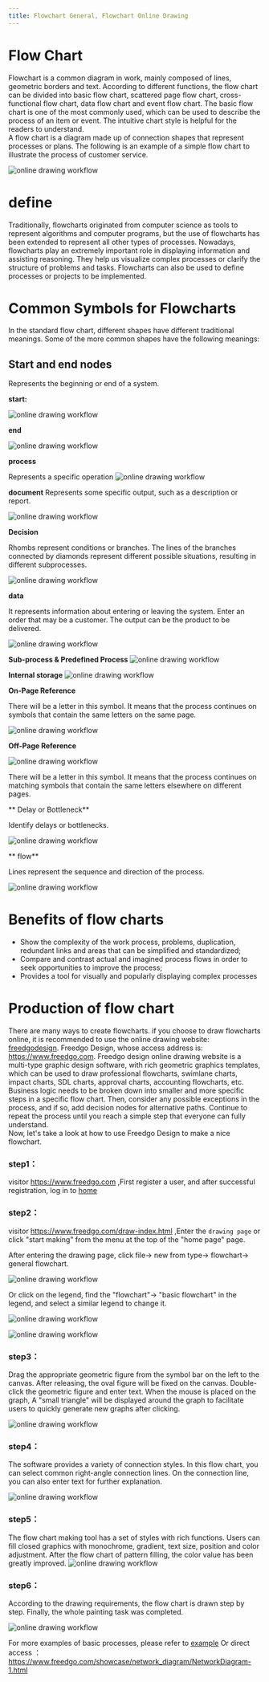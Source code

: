 ```yaml
---
title: Flowchart General, Flowchart Online Drawing
---
```


# Flow Chart

Flowchart is a common diagram in work, mainly composed of lines, geometric borders and text. 
According to different functions, the flow chart can be divided into basic flow chart, scattered page flow chart, cross-functional flow chart, data flow chart and event flow chart. 
The basic flow chart is one of the most commonly used, which can be used to describe the process of an item or event. 
The intuitive chart style is helpful for the readers to understand.  
A flow chart is a diagram made up of connection shapes that represent processes or plans. 
The following is an example of a simple flow chart to illustrate the process of customer service.

![online drawing workflow](https://www.freedgo.com/public/themes/freedgo/workflow/workflow1.png "online drawing workflow")


# define

Traditionally, flowcharts originated from computer science as tools to represent algorithms and computer programs, but the use of flowcharts has been extended to represent all other types of processes. 
Nowadays, flowcharts play an extremely important role in displaying information and assisting reasoning. 
They help us visualize complex processes or clarify the structure of problems and tasks. 
Flowcharts can also be used to define processes or projects to be implemented.

<script async src="https://pagead2.googlesyndication.com/pagead/js/adsbygoogle.js"></script><ins class="adsbygoogle" style="display:block; text-align:center;" data-ad-layout="in-article" data-ad-format="fluid" data-ad-client="ca-pub-9055212255210230" data-ad-slot="7941459222"></ins> <script>(adsbygoogle = window.adsbygoogle || []).push({});</script>

# Common Symbols for Flowcharts

In the standard flow chart, different shapes have different traditional meanings.
 Some of the more common shapes have the following meanings:

## Start and end nodes

Represents the beginning or end of a system.

**start:**

![online drawing workflow](https://www.freedgo.com/public/themes/freedgo/workflow/workflow_start.png "online drawing workflow")

**end**

![online drawing workflow](https://www.freedgo.com/public/themes/freedgo/workflow/workflow_end.png "online drawing workflow")

**process**

Represents a specific operation
![online drawing workflow](https://www.freedgo.com/public/themes/freedgo/workflow/workflow_process.png "online drawing workflow")

**document**
Represents some specific output, such as a description or report.

![online drawing workflow](https://www.freedgo.com/public/themes/freedgo/workflow/workflow_doc.png "online drawing workflow")

**Decision**

Rhombs represent conditions or branches. The lines of the branches connected by diamonds represent different possible situations, resulting in different subprocesses.

![online drawing workflow](https://www.freedgo.com/public/themes/freedgo/workflow/workflow_dec.png "online drawing workflow")


**data**

It represents information about entering or leaving the system. Enter an order that may be a customer. The output can be the product to be delivered.


![online drawing workflow](https://www.freedgo.com/public/themes/freedgo/workflow/workflow_data.png "online drawing workflow")

**Sub-process & Predefined Process**
![online drawing workflow](https://www.freedgo.com/public/themes/freedgo/workflow/workflow9.png "online drawing workflow")


**Internal storage**
![online drawing workflow](https://www.freedgo.com/public/themes/freedgo/workflow/workflow_s.png "online drawing workflow")


**On-Page Reference**

There will be a letter in this symbol. It means that the process continues on symbols that contain the same letters on the same page.

![online drawing workflow](https://www.freedgo.com/public/themes/freedgo/workflow/workflow_onepage.png "online drawing workflow")

**Off-Page Reference**

![online drawing workflow](https://www.freedgo.com/public/themes/freedgo/workflow/workflow_offpage.png "online drawing workflow")
 
 
There will be a letter in this symbol. It means that the process continues on matching symbols that contain the same letters elsewhere on different pages.


** Delay or Bottleneck**

Identify delays or bottlenecks.

![online drawing workflow](https://www.freedgo.com/public/themes/freedgo/workflow/workflow_delay.png "online drawing workflow")
 
** flow**
 
Lines represent the sequence and direction of the process.  

![online drawing workflow](https://www.freedgo.com/public/themes/freedgo/workflow/workflow_flow.png "online drawing workflow")

# Benefits of flow charts

- Show the complexity of the work process, problems, duplication, redundant links and areas that can be simplified and standardized;  
- Compare and contrast actual and imagined process flows in order to seek opportunities to improve the process;  
- Provides a tool for visually and popularly displaying complex processes

# Production of flow chart

There are many ways to create flowcharts. 
if you choose to draw flowcharts online, it is recommended to use the online drawing website: [freedgodesign](https://www.freedgo.com "online drawing tool"). Freedgo Design, whose access address is: https://www.freedgo.com. 
Freedgo design online drawing website is a multi-type graphic design software, with rich geometric graphics templates, which can be used to draw professional flowcharts, swimlane charts, impact charts, SDL charts, approval charts, accounting flowcharts, etc.   
Business logic needs to be broken down into smaller and more specific steps in a specific flow chart. 
Then, consider any possible exceptions in the process, and if so, add decision nodes for alternative paths. 
Continue to repeat the process until you reach a simple step that everyone can fully understand.  
Now, let's take a look at how to use Freedgo Design to make a nice flowchart.


### step1：

visitor https://www.freedgo.com ,First register a user, and after successful registration, log in to [home](https://www.freedgo.com)

### step2：

visitor https://www.freedgo.com/draw-index.html ,Enter the `drawing page` or click "start making" from the menu at the top of the "home page" page.

After entering the drawing page, click file-> new from type-> flowchart-> general flowchart.

![online drawing workflow](https://www.freedgo.com/public/themes/freedgo/workflow/workflow2.png "online drawing workflow")


Or click on the legend, find the "flowchart"-> "basic flowchart" in the legend, and select a similar legend to change it.

![online drawing workflow](https://www.freedgo.com/public/themes/freedgo/workflow/workflow3.png "online drawing workflow")


![online drawing workflow](https://www.freedgo.com/public/themes/freedgo/workflow/workflow4.png "online drawing workflow")

### step3：

Drag the appropriate geometric figure from the symbol bar on the left to the canvas. After releasing, the oval figure will be fixed on the canvas. Double-click the geometric figure and enter text. When the mouse is placed on the graph, A "small triangle" will be displayed around the graph to facilitate users to quickly generate new graphs after clicking.

![online drawing workflow](https://www.freedgo.com/public/themes/freedgo/workflow/workflow5.png "online drawing workflow")

### step4：

The software provides a variety of connection styles. In this flow chart, you can select common right-angle connection lines. On the connection line, you can also enter text for further explanation.

![online drawing workflow](https://www.freedgo.com/public/themes/freedgo/workflow/workflow6.png "online drawing workflow")


### step5：

The flow chart making tool has a set of styles with rich functions. Users can fill closed graphics with monochrome, gradient, text size, position and color adjustment. After the flow chart of pattern filling, the color value has been greatly improved.
![online drawing workflow](https://www.freedgo.com/public/themes/freedgo/workflow/workflow7.png "online drawing workflow")


### step6：

According to the drawing requirements, the flow chart is drawn step by step. Finally, the whole painting task was completed.

![online drawing workflow](https://www.freedgo.com/public/themes/freedgo/workflow/workflow8.png "online drawing workflow")

For more examples of basic processes, please refer to [example](https://www.freedgo.com/showcase/network_diagram/NetworkDiagram-1.html) Or direct access ： https://www.freedgo.com/showcase/network_diagram/NetworkDiagram-1.html

